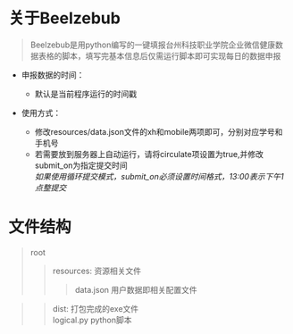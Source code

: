 # 关于Beelzebub
> Beelzebub是用python编写的一键填报台州科技职业学院企业微信健康数据表格的脚本，填写完基本信息后仅需运行脚本即可实现每日的数据申报

* 申报数据的时间：
  * 默认是当前程序运行的时间戳

* 使用方式：
  * 修改resources/data.json文件的xh和mobile两项即可，分别对应学号和手机号
  * 若需要放到服务器上自动运行，请将circulate项设置为true,并修改submit_on为指定提交时间  
  *如果使用循环提交模式，submit_on必须设置时间格式，13:00表示下午1点整提交*

# 文件结构
> root  
>> resources: 资源相关文件  
>>> data.json 用户数据即相关配置文件  

>> dist: 打包完成的exe文件  
>> logical.py python脚本  
